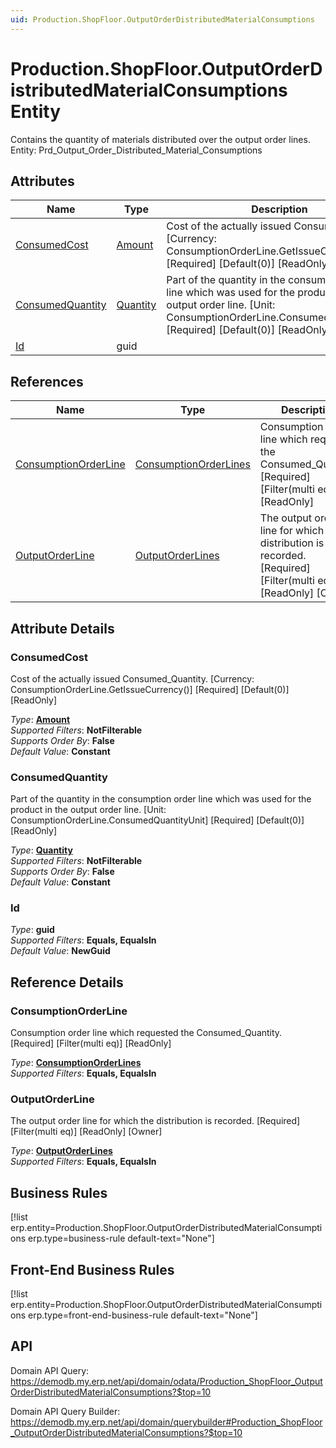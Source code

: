 ```yaml
---
uid: Production.ShopFloor.OutputOrderDistributedMaterialConsumptions
---
```

# Production.ShopFloor.OutputOrderDistributedMaterialConsumptions Entity

Contains the quantity of materials distributed over the output order lines. Entity: Prd_Output_Order_Distributed_Material_Consumptions

## Attributes

| Name | Type | Description |
| ---- | ---- | --- |
| [ConsumedCost](Production.ShopFloor.OutputOrderDistributedMaterialConsumptions.md#consumedcost) | [Amount](../data-types.md#amount) | Cost of the actually issued Consumed_Quantity. [Currency: ConsumptionOrderLine.GetIssueCurrency()] [Required] [Default(0)] [ReadOnly] 
| [ConsumedQuantity](Production.ShopFloor.OutputOrderDistributedMaterialConsumptions.md#consumedquantity) | [Quantity](../data-types.md#quantity) | Part of the quantity in the consumption order line which was used for the product in the output order line. [Unit: ConsumptionOrderLine.ConsumedQuantityUnit] [Required] [Default(0)] [ReadOnly] 
| [Id](Production.ShopFloor.OutputOrderDistributedMaterialConsumptions.md#id) | guid |  

## References

| Name | Type | Description |
| ---- | ---- | --- |
| [ConsumptionOrderLine](Production.ShopFloor.OutputOrderDistributedMaterialConsumptions.md#consumptionorderline) | [ConsumptionOrderLines](Production.ShopFloor.ConsumptionOrderLines.md) | Consumption order line which requested the Consumed_Quantity. [Required] [Filter(multi eq)] [ReadOnly] |
| [OutputOrderLine](Production.ShopFloor.OutputOrderDistributedMaterialConsumptions.md#outputorderline) | [OutputOrderLines](Production.ShopFloor.OutputOrderLines.md) | The output order line for which the distribution is recorded. [Required] [Filter(multi eq)] [ReadOnly] [Owner] |


## Attribute Details

### ConsumedCost

Cost of the actually issued Consumed_Quantity. [Currency: ConsumptionOrderLine.GetIssueCurrency()] [Required] [Default(0)] [ReadOnly]

_Type_: **[Amount](../data-types.md#amount)**  
_Supported Filters_: **NotFilterable**  
_Supports Order By_: **False**  
_Default Value_: **Constant**  

### ConsumedQuantity

Part of the quantity in the consumption order line which was used for the product in the output order line. [Unit: ConsumptionOrderLine.ConsumedQuantityUnit] [Required] [Default(0)] [ReadOnly]

_Type_: **[Quantity](../data-types.md#quantity)**  
_Supported Filters_: **NotFilterable**  
_Supports Order By_: **False**  
_Default Value_: **Constant**  

### Id

_Type_: **guid**  
_Supported Filters_: **Equals, EqualsIn**  
_Default Value_: **NewGuid**  


## Reference Details

### ConsumptionOrderLine

Consumption order line which requested the Consumed_Quantity. [Required] [Filter(multi eq)] [ReadOnly]

_Type_: **[ConsumptionOrderLines](Production.ShopFloor.ConsumptionOrderLines.md)**  
_Supported Filters_: **Equals, EqualsIn**  

### OutputOrderLine

The output order line for which the distribution is recorded. [Required] [Filter(multi eq)] [ReadOnly] [Owner]

_Type_: **[OutputOrderLines](Production.ShopFloor.OutputOrderLines.md)**  
_Supported Filters_: **Equals, EqualsIn**  



## Business Rules

[!list erp.entity=Production.ShopFloor.OutputOrderDistributedMaterialConsumptions erp.type=business-rule default-text="None"]

## Front-End Business Rules

[!list erp.entity=Production.ShopFloor.OutputOrderDistributedMaterialConsumptions erp.type=front-end-business-rule default-text="None"]

## API

Domain API Query:
<https://demodb.my.erp.net/api/domain/odata/Production_ShopFloor_OutputOrderDistributedMaterialConsumptions?$top=10>

Domain API Query Builder:
<https://demodb.my.erp.net/api/domain/querybuilder#Production_ShopFloor_OutputOrderDistributedMaterialConsumptions?$top=10>

